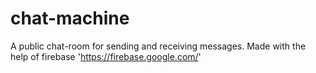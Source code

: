 # chat-machine

A public chat-room for sending and receiving messages.
Made with the help of firebase 'https://firebase.google.com/'
